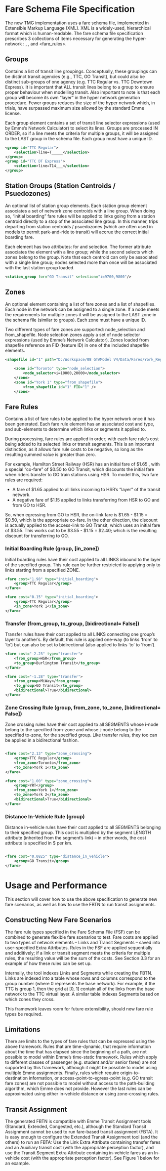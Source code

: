 # Fare Schema File Specification

The new TMG implementation uses a fare schema file, implemented in Extensible Markup Language (XML). XML is a widely-used, hierarchical format which is human-readable. The fare schema file specification prescribes 3 collections of items necessary for generating the hyper-network : <groups>, <zones>, and <fare_rules>.

## Groups

Contains a list of transit line groupings. Conceptually, these groupings can be distinct transit agencies (e.g., TTC, GO Transit), but could also be distinct sub-groups of one agency (e.g. TTC Regular vs. TTC Downtown Express). It is important that ALL transit lines belong to a group to ensure proper behaviour when modelling transit. Also important to note is that each group will become its own “layer” in the hyper network generation procedure. Fewer groups reduces the size of the hyper network which, in trials, have surpassed maximum size allowed by the standard Emme license.

Each group element contains a set of transit line selector expressions (used by Emme’s Network Calculator) to select its lines. Groups are processed IN ORDER, so if a line meets the criteria for multiple groups, it will be assigned to the LAST group in the schema file. Each group must have a unique ID.

```xml
<group id="TTC Regular">
    <selection>line=T_____</selection>
</group>
<group id="TTC DT Express">
    <selection>line=T14___</selection>
</group>
```

## Station Groups (Station Centroids / Psuedozones)

An optional list of station group elements. Each station group element associates a set of network zone centroids with a line group. When doing so, “initial boarding” fare rules will be applied to links going from a station centroid directly to a stop of the associated line group. In this manner, trips departing from station centroids / psuedozones (which are often used in models to permit park-and-ride to transit) will accrue the correct initial boarding fare.

Each element has two attributes: for and selection. The former attribute associates the element with a line group; while the second selects which zones belong to the group. Note that each centroid can only be associated with a single line group; nodes selected more than once will be associated with the last station group loaded.

```xml
<station_group for="GO Transit" selection="i=9700,9800"/>
```

## Zones

An optional element containing a list of fare zones and a list of shapefiles. Each node in the network can be assigned to a single zone. If a node meets the requirements for multiple zones it will be assigned to the LAST zone in the schema file (similar to groups). Each zone must have a unique ID.

Two different types of fare zones are supported: node_selection and from_shapefile.  Node selection zones apply a set of node selector expressions (used by Emme’s Network Calculator). Zones loaded from shapefile reference an FID (feature ID) in one of the included shapefile elements. 

```xml
<shapefile id="1" path="D:/Workspace/08 GTAModel V4/Data/Fares/York_Region_Zones.shp" />
    
    <zone id="Toronto" type="node_selection">
    	<node_selector>i=10000,20000</node_selector>
    </zone>
    <zone id="York 1" type="from_shapefile">
    	<from_shapefile id="1" FID="1" />
    </zone>

```

## Fare Rules

Contains a list of fare rules to be applied to the hyper network once it has been generated. Each fare rule element has an associated cost and type, and sub-elements to determine which links or segments it applied to.

During processing, fare rules are applied in order; with each fare rule’s cost being added to its selected links or transit segments. This is an important distinction, as it allows fare rule costs to be negative, so long as the resulting summed value is greater than zero. 

For example, Hamilton Street Railway (HSR) has an initial fare of $1.65 , with a special “co-fare” of $0.50 to GO Transit, which discounts the initial fare when riders transfer to GO train stations using HSR. To model this, two fare rules are required:

* A fare of $1.65 applied to all links incoming to HSR’s “layer” of the transit network.
* A negative fare of $1.15 applied to links transferring from HSR to GO and from GO to HSR.

So, when egressing from GO to HSR, the on-link fare is $1.65 - $1.15 = $0.50, which is the appropriate co-fare. In the other direction, the discount is actually applied to the access-link to GO Transit, which uses an initial fare of $3.55. This works out to be $3.55 - $1.15 = $2.40; which is the resulting discount for transferring to GO. 

### Initial Boarding Rule (group, [in_zone])

Initial boarding rules have their cost applied to all LINKS inbound to the layer of the specified group. This rule can be further restricted to applying only to links starting from a specified ZONE.

```xml
<fare cost="1.98" type="initial_boarding">
    <group>TTC Regular</group>
</fare>

<fare cost="0.15" type="initial_boarding">
    <group>TTC Regular</group>
    <in_zone>York 1</in_zone>
</fare>
```

### Transfer (from_group, to_group, [bidirectional= False])

Transfer rules have their cost applied to all LINKS connecting one group’s layer to another’s. By default, this rule is applied one-way (to links ‘from’ to ‘to’) but can also be set to bidirectional (also applied to links ‘to’ to ‘from’).

```xml
<fare cost="-2.23" type="transfer">
	<from_group>HSR</from_group>
	<to_group>Burlington Transit</to_group>
</fare>

<fare cost="-1.28" type="transfer">
	<from_group>MiWay</from_group>
	<to_group>GO Transit</to_group>
	<bidirectional>True</bidirectional>
</fare>
```

### Zone Crossing Rule (group, from_zone, to_zone, [bidirectional= False])

Zone crossing rules have their cost applied to all SEGMENTS whose i-node belong to the specified from-zone and whose j-node belong to the specified to-zone, for the specified group. Like transfer rules, they too can be applied in a bidirectional fashion.

```xml

<fare cost="2.13" type="zone_crossing">
    <group>TTC Regular</group>
    <from_zone>Toronto</from_zone>
    <to_zone>York 1</to_zone>
</fare>

<fare cost="1.00" type="zone_crossing">
	<group>YRT</group>
	<from_zone>York 1</from_zone>
	<to_zone>York 2</to_zone>
	<bidirectional>True</bidirectional>
</fare>


```

### Distance In-Vehicle Rule (group)

Distance in-vehicle rules have their cost applied to all SEGMENTS belonging to their specified group. This cost is multiplied by the segment LENGTH attribute (inherited from the segment’s link) – in other words, the cost attribute is specified in $ per km.

```xml

<fare cost="0.0825" type="distance_in_vehicle">
    <group>GO Transit</group>
</fare>

```

# Usage and Performance

This section will cover how to use the above specification to generate new fare scenarios, as well as how to use the FBTN to run transit assignments. 

## Constructing New Fare Scenarios

The fare rule types specified in the Fare Schema File (FSF) can be combined to generate flexible fare scenarios to test. Fare costs are applied to two types of network elements – Links and Transit Segments – saved into user-specified Extra Attributes. Rules in the FSF are applied sequentially and additively; if a link or transit segment meets the criteria for multiple rules, the resulting value will be the sum of the costs. See Section 3.3 for an example of how these rules can be set up.

Internally, the tool indexes Links and Segments while creating the FBTN. Links are indexed into a table whose rows and columns correspond to the group number (where 0 represents the base network). For example, if the TTC is group 1, then the grid at [0, 1] contain all of the links from the base network to the TTC virtual layer. A similar table indexes Segments based on which zones they cross.

This framework leaves room for future extensibility, should new fare rule types be required.

## Limitations

There are limits to the types of fare rules that can be expressed using the above framework. Rules that are time-dynamic, that require information about the time that has elapsed since the beginning of a path, are not possible to model within Emme’s time-static framework. Rules which apply to different classes of passenger (e.g. student and/or senior fares) are not supported by this framework, although it might be possible to model using multiple Emme assignments. Finally, rules which require origin-to-destination information, or access-point-to-egress-point (e.g. GO transit fare zones) are not possible to model without access to the path-building algorithm, which Emme does not provide. However the last rules can be approximated using either in-vehicle distance or using zone-crossing rules.

## Transit Assignment

The generated FBTN is compatible with Emme Transit Assignment tools (Standard, Extended, Congested, etc.), although the Standard Transit Assignment cannot be used to run fare-based transit assignment (FBTA). It is easy enough to configure the Extended Transit Assignment tool (and the others) to run an FBTA: Use the Link Extra Attribute containing transfer fares and an Auxiliary transit cost (with the appropriate perception factor), and use the Transit Segment Extra Attribute containing in-vehicle fares as an In-vehicle cost (with the appropriate perception factor). See Figure 1 below for an example.
